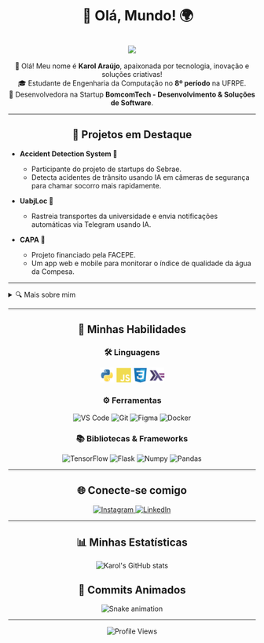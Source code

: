 <!-- Título com Animação -->
<div id="user-content-toc">
  <ul align="center">
    <summary><h1 style="display: inline-block">🚀 Olá, Mundo! 🌍</h1></summary>
  </ul>
</div>

<!-- Apresentação -->
<p align="center">
  <img src="https://i.giphy.com/media/v1.Y2lkPTc5MGI3NjExZXVrOTRwZzZqcG0zcnFkNmIxMHRvdG8zaTBxejdpZWlkcWtkOGg5NyZlcD12MV9pbnRlcm5hbF9naWZfYnlfaWQmY3Q9Zw/LMcB8XospGZO8UQq87/giphy.gif" width="400" />
</p>

<p align="center">
  👋 Olá! Meu nome é <strong>Karol Araújo</strong>, apaixonada por tecnologia, inovação e soluções criativas!<br>
  🎓 Estudante de Engenharia da Computação no <strong>8º período</strong> na UFRPE.<br>
  💼 Desenvolvedora na Startup <strong>BomcomTech - Desenvolvimento & Soluções de Software</strong>.
</p>

---

<!-- Projetos -->
<h2 align="center">📌 Projetos em Destaque</h2>

- **Accident Detection System 🚦**
  - Participante do projeto de startups do Sebrae.
  - Detecta acidentes de trânsito usando IA em câmeras de segurança para chamar socorro mais rapidamente.

- **UabjLoc 🚌**
  - Rastreia transportes da universidade e envia notificações automáticas via Telegram usando IA.

- **CAPA 🌊**
  - Projeto financiado pela FACEPE.
  - Um app web e mobile para monitorar o índice de qualidade da água da Compesa.

---

<!-- Dropdown com mais informações -->
<details>
  <summary>🔍 Mais sobre mim</summary>

  - 🎂 Tenho 22 anos e moro no Brasil.
  - 📖 Gosto de ler livros, HQs e ouvir podcasts sobre crimes reais. 
  - ⚽ Apaixonada por futebol de salão e problemas desafiadores, acredito que hobbies são fundamentais para soluções criativas.
</details>

---

<!-- Habilidades -->
<h2 align="center">🚀 Minhas Habilidades</h2>

<div align="center">
  <h3>🛠️ Linguagens</h3>
  <img alt="Python" height="30" src="https://raw.githubusercontent.com/devicons/devicon/master/icons/python/python-original.svg">
  <img alt="JavaScript" height="30" src="https://raw.githubusercontent.com/devicons/devicon/master/icons/javascript/javascript-plain.svg">
  <img alt="CSS3" height="30" src="https://raw.githubusercontent.com/devicons/devicon/master/icons/css3/css3-original.svg">
  <img alt="Haskell" height="30" src="https://raw.githubusercontent.com/devicons/devicon/master/icons/haskell/haskell-original.svg">
</div>

<div align="center">
  <h3>⚙️ Ferramentas</h3>
  <img alt="VS Code" height="30" src="https://cdn.jsdelivr.net/gh/devicons/devicon/icons/vscode/vscode-original.svg">
  <img alt="Git" height="30" src="https://cdn.jsdelivr.net/gh/devicons/devicon/icons/git/git-original.svg">
  <img alt="Figma" height="30" src="https://cdn.jsdelivr.net/gh/devicons/devicon/icons/figma/figma-original.svg">
  <img alt="Docker" height="30" src="https://cdn.jsdelivr.net/gh/devicons/devicon/icons/docker/docker-original.svg">
</div>

<div align="center">
  <h3>📚 Bibliotecas & Frameworks</h3>
  <img alt="TensorFlow" height="30" src="https://cdn.jsdelivr.net/gh/devicons/devicon/icons/tensorflow/tensorflow-original.svg">
  <img alt="Flask" height="30" src="https://cdn.jsdelivr.net/gh/devicons/devicon/icons/flask/flask-original-wordmark.svg">
  <img alt="Numpy" height="30" src="https://cdn.jsdelivr.net/gh/devicons/devicon/icons/numpy/numpy-original.svg">
  <img alt="Pandas" height="30" src="https://cdn.jsdelivr.net/gh/devicons/devicon/icons/pandas/pandas-original.svg">
</div>

---

<!-- Links -->
<h2 align="center">🌐 Conecte-se comigo</h2>
<p align="center">
  <a href="https://www.instagram.com/eukarol.dev/">
    <img src="https://img.shields.io/badge/Instagram-E4405F?style=for-the-badge&logo=instagram&logoColor=white" alt="Instagram">
  </a>
  <a href="https://www.linkedin.com/in/karolyna-araújo-31a327260/">
    <img src="https://img.shields.io/badge/LinkedIn-0077B5?style=for-the-badge&logo=linkedin&logoColor=white" alt="LinkedIn">
  </a>
</p>

---

<!-- GitHub Stats -->
<h2 align="center">📊 Minhas Estatísticas</h2>
<p align="center">
  <img src="https://github-readme-stats.vercel.app/api?username=eukarol&show_icons=true&theme=radical" alt="Karol's GitHub stats">
</p>

<!-- Snake Game -->
<h2 align="center">🐍 Commits Animados</h2>
<p align="center">
  <img src="https://github.com/eukarol/eukarol/blob/output/snake.svg" alt="Snake animation">
</p>

---

<!-- Profile Views -->
<div align="center">
  <img src="https://profile-counter.glitch.me/eukarol/count.svg?" alt="Profile Views">
</div>
